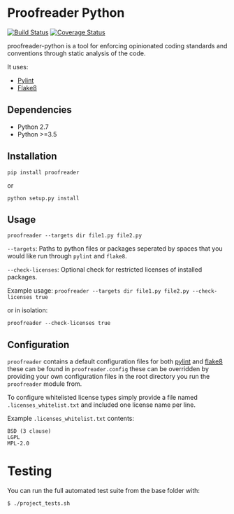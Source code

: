 # Proofreader Python

[![Build Status](https://alfred.elifesciences.org/buildStatus/icon?job=library-proofreader-python)](https://alfred.elifesciences.org/job/library-proofreader-python/) [![Coverage Status](https://coveralls.io/repos/github/elifesciences/proofreader-python/badge.svg?branch=initial_implementation)](https://coveralls.io/github/elifesciences/proofreader-python?branch=initial_implementation)

proofreader-python is a tool for enforcing opinionated coding standards and conventions through static analysis of the code.

It uses:
- [Pylint](https://github.com/PyCQA/pylint) 
- [Flake8](https://github.com/PyCQA/flake8)
    

Dependencies
------------

* Python 2.7
* Python >=3.5

Installation
------------

`pip install proofreader`

or

`python setup.py install`

Usage
-----

`proofreader --targets dir file1.py file2.py`

`--targets`: Paths to python files or packages seperated by spaces that you would like run through `pylint` and `flake8`.

`--check-licenses`: Optional check for restricted licenses of installed packages.

Example usage:
`proofreader --targets dir file1.py file2.py --check-licenses true`

or in isolation:

`proofreader --check-licenses true`

Configuration
-------------

`proofreader` contains a default configuration files for both [pylint](https://github.com/PyCQA/pylint) and [flake8](https://github.com/PyCQA/flake8) these can be found in `proofreader.config` these can be overridden by providing your own configuration files in the root directory you run the `proofreader` module from.

To configure whitelisted license types simply provide a file named `.licenses_whitelist.txt` and included one license name per line.

Example `.licenses_whitelist.txt` contents:

```
BSD (3 clause)
LGPL
MPL-2.0
```

Testing
=======

You can run the full automated test suite from the base folder with:

`$ ./project_tests.sh`
